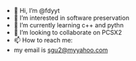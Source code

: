 - 👋 Hi, I’m @fdyyt
- 👀 I’m interested in software preservation
- 🌱 I’m currently learning c++ and pythn
- 💞️ I’m looking to collaborate on PCSX2
- 📫 How to reach me:
-   my email is sgu2@myyahoo.com


